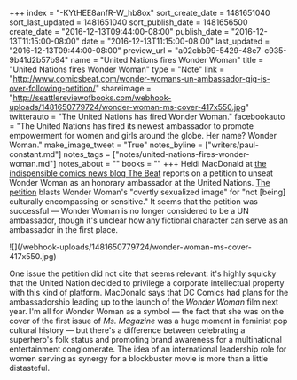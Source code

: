 +++
index = "-KYtHEE8anfR-W_hb8ox"
sort_create_date = 1481651040
sort_last_updated = 1481651040
sort_publish_date = 1481656500
create_date = "2016-12-13T09:44:00-08:00"
publish_date = "2016-12-13T11:15:00-08:00"
date = "2016-12-13T11:15:00-08:00"
last_updated = "2016-12-13T09:44:00-08:00"
preview_url = "a02cbb99-5429-48e7-c935-9b41d2b57b94"
name = "United Nations fires Wonder Woman"
title = "United Nations fires Wonder Woman"
type = "Note"
link = "http://www.comicsbeat.com/wonder-womans-un-ambassador-gig-is-over-following-petition/"
shareimage = "http://seattlereviewofbooks.com/webhook-uploads/1481650779724/wonder-woman-ms-cover-417x550.jpg"
twitterauto = "The United Nations has fired Wonder Woman."
facebookauto = "The United Nations has fired its newest ambassador to promote empowerment for women and girls around the globe. Her name? Wonder Woman."
make_image_tweet = "True"
notes_byline = ["writers/paul-constant.md"]
notes_tags = ["notes/united-nations-fires-wonder-woman.md"]
notes_about = ""
books = ""
+++
Heidi MacDonald at [the indispensible comics news blog The Beat](http://www.comicsbeat.com/wonder-womans-un-ambassador-gig-is-over-following-petition/) reports on a petition to unseat Wonder Woman as an honorary ambassador at the United Nations. [The petition](http://www.thepetitionsite.com/741/288/432/reconsider-the-choice-of-honorary-ambassador-for-the-empowerment-of-women-and-girls/) blasts Wonder Woman's "overtly sexualized image" for "not [being] culturally encompassing or sensitive." It seems that the petition was successful — Wonder Woman is no longer considered to be a UN ambassador, though it's unclear how any fictional character can serve as an ambassador in the first place.

<p class="image-left">![](/webhook-uploads/1481650779724/wonder-woman-ms-cover-417x550.jpg)</p>

One issue the petition did not cite that seems relevant: it's highly squicky that the United Nation decided to privilege a corporate intellectual property with this kind of platform. MacDonald says that DC Comics had plans for the ambassadorship leading up to the launch of the *Wonder Woman* film next year. I'm all for Wonder Woman as a symbol — the fact that she was on the cover of the first issue of *Ms. Magazine* was a huge moment in feminist pop cultural history — but there's a difference between celebrating a superhero's folk status and promoting brand awareness for a multinational entertainment conglomerate. The idea of an international leadership role for women serving as synergy for a blockbuster movie is more than a little distasteful.